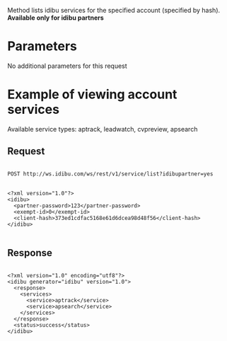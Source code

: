 <p>Method lists idibu services for the specified account (specified by hash). <b>Available only for idibu partners</b></p>
<h1>
	Parameters</h1>
<p>No additional parameters for this request</p>
<h1>
	Example of viewing account services</h1>
<p>Available service types: aptrack, leadwatch, cvpreview, apsearch</p>
<h2>
	Request</h2>
<pre>
<code>
POST http://ws.idibu.com/ws/rest/v1/service/list?idibupartner=yes
</code>
<code type="xml">
&lt;?xml version=&quot;1.0&quot;?&gt;
&lt;idibu&gt;
  &lt;partner-password&gt;123&lt;/partner-password&gt;
  &lt;exempt-id&gt;0&lt;/exempt-id&gt;
  &lt;client-hash&gt;373ed1cdfac5168e61d6dcea98d48f56&lt;/client-hash&gt;
&lt;/idibu&gt;
</code>
</pre>
<h2>
	Response</h2>
<pre>
<code type="xml">
&lt;?xml version=&quot;1.0&quot; encoding=&quot;utf8&quot;?&gt;
&lt;idibu generator=&quot;idibu&quot; version=&quot;1.0&quot;&gt;
  &lt;response&gt;
    &lt;services&gt;
      &lt;service&gt;aptrack&lt;/service&gt;
      &lt;service&gt;apsearch&lt;/service&gt;
    &lt;/services&gt;
  &lt;/response&gt;
  &lt;status&gt;success&lt;/status&gt;
&lt;/idibu&gt;
</code>
</pre>
